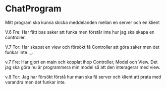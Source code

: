# ChatProgram

Mitt program ska kunna skicka meddelanden mellan en server och en klient

V.6 Fre: Har fått bas saker att funka men förstår inte hur jag ska skapa en controller.

V.7 Tor: Har skapat en view och försökt få Controller att göra saker men det funkar inte ._.

v.7 Fre: Har gjort en main och kopplat ihop Controller, Model och View. Det jag ska göra nu är programmera min model så att den interagerar med view.

v.8 Tor: Jag har försökt förstå hur man ska få server och klient att prata med varandra men det funkar inte.